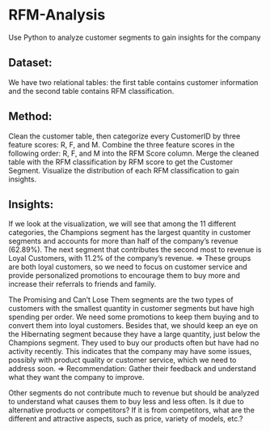# RFM-Analysis
Use Python to analyze customer segments to gain insights for the company

## Dataset:
We have two relational tables: the first table contains customer information and the second table contains RFM classification.

## Method:
Clean the customer table, then categorize every CustomerID by three feature scores: R, F, and M.
Combine the three feature scores in the following order: R, F, and M into the RFM Score column.
Merge the cleaned table with the RFM classification by RFM score to get the Customer Segment.
Visualize the distribution of each RFM classification to gain insights.

## Insights:
If we look at the visualization, we will see that among the 11 different categories, the Champions segment has the largest quantity in customer segments and accounts for more than half of the company’s revenue (62.89%).
The next segment that contributes the second most to revenue is Loyal Customers, with 11.2% of the company’s revenue.
⇒ These groups are both loyal customers, so we need to focus on customer service and provide personalized promotions to encourage them to buy more and increase their referrals to friends and family.

The Promising and Can’t Lose Them segments are the two types of customers with the smallest quantity in customer segments but have high spending per order. We need some promotions to keep them buying and to convert them into loyal customers.
Besides that, we should keep an eye on the Hibernating segment because they have a large quantity, just below the Champions segment. They used to buy our products often but have had no activity recently. This indicates that the company may have some issues, possibly with product quality or customer service, which we need to address soon.
⇒ Recommendation: Gather their feedback and understand what they want the company to improve.

Other segments do not contribute much to revenue but should be analyzed to understand what causes them to buy less and less often. Is it due to alternative products or competitors? If it is from competitors, what are the different and attractive aspects, such as price, variety of models, etc.?
